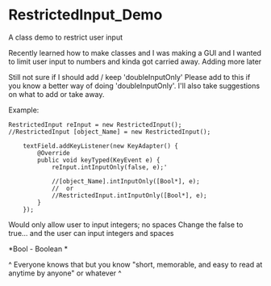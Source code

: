 # RestrictedInput_Demo
A class demo to restrict user input

Recently learned how to make classes and I was making a GUI and I wanted to limit user input to numbers and kinda got carried away.
Adding more later

Still not sure if I should add / keep 'doubleInputOnly'
Please add to this if you know a better way of doing 'doubleInputOnly'.
I'll also take suggestions on what to add or take away.

Example:

    RestrictedInput reInput = new RestrictedInput();
    //RestrictedInput [object_Name] = new RestrictedInput();
    
		textField.addKeyListener(new KeyAdapter() {
			@Override
			public void keyTyped(KeyEvent e) {
				reInput.intInputOnly(false, e);'
				
				//[object_Name].intInputOnly([Bool*], e);
				//	or
				//RestrictedInput.intInputOnly([Bool*], e);
			}
		});
    
Would only allow user to input integers; no spaces
Change the false to true... and the user can input integers and spaces


*Bool	- Boolean *

^ Everyone knows that but you know "short, memorable, and easy to read at anytime by anyone" or whatever ^

